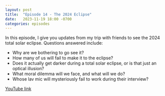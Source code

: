 ```yaml
---
layout: post
title:  "Episode 14 - The 2024 Eclipse"
date:   2023-11-19 18:00 -0700
categories: episodes
---
```


In this episode, I give you updates from my trip with friends to see the 2024 total solar eclipse. Questions answered include:
 - Why are we bothering to go see it?
 - How many of us will fail to make it to the eclipse?
 - Does it actually get darker during a total solar eclipse, or is that just an optical illusion?
 - What moral dilemma will we face, and what will we do?
 - Whose lav mic will mysteriously fail to work during their interview?

[YouTube link](https://youtu.be/cc0t30NXcuY)
